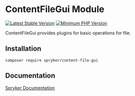 # ContentFileGui Module
[![Latest Stable Version](https://poser.pugx.org/spryker/content-file-gui/v/stable.svg)](https://packagist.org/packages/spryker/content-file-gui)
[![Minimum PHP Version](https://img.shields.io/badge/php-%3E%3D%207.4-8892BF.svg)](https://php.net/)

ContentFileGui provides plugins for basic operations for file.

## Installation

```
composer require spryker/content-file-gui
```

## Documentation

[Spryker Documentation](https://academy.spryker.com/developing_with_spryker/module_guide/modules.html)
